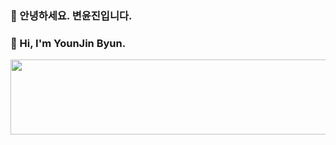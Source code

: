 ### 🤩 안녕하세요. 변윤진입니다.
### 🤩  Hi, I'm YounJin Byun.

<a href="https://github.com/devxb/gitanimals">
  <img src="https://render.gitanimals.org/lines/{username}?pet-id=1" width="1000" height="120"/>
</a>

